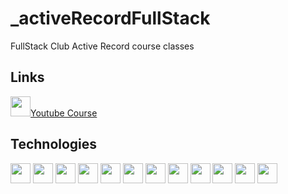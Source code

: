 # _activeRecordFullStack
FullStack Club Active Record course classes

## Links
<img height="32" width="32" src="https://unpkg.com/simple-icons@v7/icons/youtube.svg" />[Youtube Course](https://www.youtube.com/watch?v=dPLNIZdWuEw&list=PLyugqHiq-SKee_GGYrLvO4zNJTC7Q3Hd9&ab_channel=ClubeFull-Stack)

## Technologies
<img height="32" width="32" src="https://unpkg.com/simple-icons@v7/icons/php.svg" />
<img height="32" width="32" src="https://unpkg.com/simple-icons@v7/icons/visualstudiocode.svg" />
<img height="32" width="32" src="https://unpkg.com/simple-icons@v7/icons/mysql.svg" />
<img height="32" width="32" src="https://unpkg.com/simple-icons@v7/icons/apache.svg" />
<img height="32" width="32" src="https://unpkg.com/simple-icons@v7/icons/git.svg" />
<img height="32" width="32" src="https://unpkg.com/simple-icons@v7/icons/github.svg" />
<img height="32" width="32" src="https://unpkg.com/simple-icons@v7/icons/html5.svg" />
<img height="32" width="32" src="https://unpkg.com/simple-icons@v7/icons/css3.svg" />
<img height="32" width="32" src="https://unpkg.com/simple-icons@v7/icons/bootstrap.svg" />
<img height="32" width="32" src="https://unpkg.com/simple-icons@v7/icons/windowsterminal.svg" />
<img height="32" width="32" src="https://unpkg.com/simple-icons@v7/icons/windows11.svg" />
<img height="32" width="32" src="https://unpkg.com/simple-icons@v7/icons/linuxmint.svg" />
